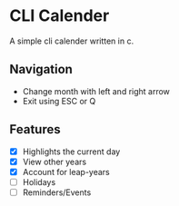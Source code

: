 # CLI Calender
A simple cli calender written in c.
## Navigation
- Change month with left and right arrow
- Exit using ESC or Q
## Features
- [x] Highlights the current day
- [x] View other years
- [x] Account for leap-years
- [ ] Holidays
- [ ] Reminders/Events